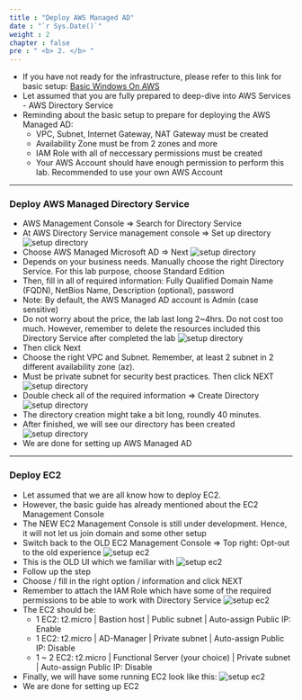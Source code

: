 ```yaml
---
title : "Deploy AWS Managed AD"
date : "`r Sys.Date()`"
weight : 2
chapter : false
pre : " <b> 2. </b> "
---
```

- If you have not ready for the infrastructure, please refer to this link for basic setup: [Basic Windows On AWS](https://github.com/minhhung1706/Windows-On-AWS-Series/tree/main/Windows-On-AWS-Basic)
- Let assumed that you are fully prepared to deep-dive into AWS Services - AWS Directory Service
- Reminding about the basic setup to prepare for deploying the AWS Managed AD:
  - VPC, Subnet, Internet Gateway, NAT Gateway must be created
  - Availability Zone must be from 2 zones and more
  - IAM Role with all of neccessary permissions must be created
  - Your AWS Account should have enough permission to perform this lab. Recommended to use your own AWS Account
---
### Deploy AWS Managed Directory Service
- AWS Management Console => Search for Directory Service
- At AWS Directory Service management console => Set up directory
  ![setup directory](/images/setup-ad-1.jpg)
- Choose AWS Managed Microsoft AD => Next
   ![setup directory](/images/setup-ad-2.jpg)
- Depends on your business needs. Manually choose the right Directory Service. For this lab purpose, choose Standard Edition
- Then, fill in all of required information: Fully Qualified Domain Name (FQDN), NetBios Name, Description (optional), password
- Note: By default, the AWS Managed AD account is Admin (case sensitive)
- Do not worry about the price, the lab last long 2~4hrs. Do not cost too much. However, remember to delete the resources included this Directory Service after completed the lab
  ![setup directory](/images/setup-ad-3.jpg)
- Then click Next
- Choose the right VPC and Subnet. Remember, at least 2 subnet in 2 different availability zone (az).
- Must be private subnet for security best practices. Then click NEXT
  ![setup directory](/images/setup-ad-4.jpg)
- Double check all of the required information => Create Directory
  ![setup directory](/images/setup-ad-5.jpg)
- The directory creation might take a bit long, roundly 40 minutes. 
- After finished, we will see our directory has been created
  ![setup directory](/images/setup-ad-6.jpg)
- We are done for setting up AWS Managed AD 
---
### Deploy EC2
- Let assumed that we are all know how to deploy EC2. 
- However, the basic guide has already mentioned about the EC2 Management Console
- The NEW EC2 Management Console is still under development. Hence, it will not let us join domain and some other setup
- Switch back to the OLD EC2 Management Console => Top right: Opt-out to the old experience
  ![setup ec2](/images/ec2-setup-1.jpg)
- This is the OLD UI which we familiar with
  ![setup ec2](/images/ec2-setup-2.jpg)
- Follow up the step 
- Choose / fill in the right option / information and click NEXT
- Remember to attach the IAM Role which have some of the required permissions to be able to work with Directory Service
  ![setup ec2](/images/ec2-setup-3.jpg)
- The EC2 should be:
    - 1 EC2: t2.micro | Bastion host | Public subnet | Auto-assign Public IP: Enable
    - 1 EC2: t2.micro | AD-Manager | Private subnet | Auto-assign Public IP: Disable
    - 1 ~ 2 EC2: t2.micro | Functional Server (your choice) | Private subnet |  Auto-assign Public IP: Disable
- Finally, we will have some running EC2 look like this:
  ![setup ec2](/images/ec2-setup-4.jpg)
- We are done for setting up EC2

